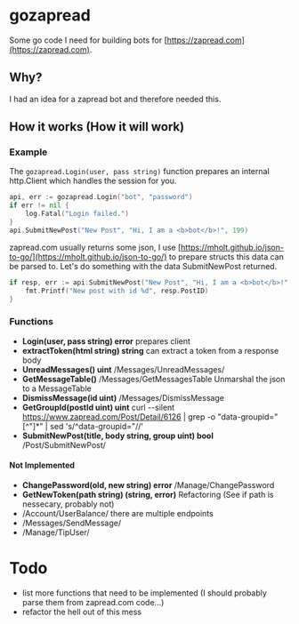 # gozapread
Some go code I need for building bots for [https://zapread.com](https://zapread.com).

## Why?
I had an idea for a zapread bot and therefore needed this.

## How it works (How it will work)

### Example
The ```gozapread.Login(user, pass string)``` function prepares an internal http.Client which handles the session for you.

```go
api, err := gozapread.Login("bot", "password")
if err != nil {
	log.Fatal("Login failed.")
}
api.SubmitNewPost("New Post", "Hi, I am a <b>bot</b>!", 199)
```
zapread.com usually returns some json, I use [https://mholt.github.io/json-to-go/](https://mholt.github.io/json-to-go/) to prepare structs this data can be parsed to.
Let's do something with the data SubmitNewPost returned.
```go
if resp, err := api.SubmitNewPost("New Post", "Hi, I am a <b>bot</b>!", 199); err == nil {
	fmt.Printf("New post with id %d", resp.PostID)
}
```
### Functions
- **Login(user, pass string) error** prepares client
- **extractToken(html string) string** can extract a token from a response body
- **UnreadMessages() uint** /Messages/UnreadMessages/
- **GetMessageTable()** /Messages/GetMessagesTable Unmarshal the json to a MessageTable
- **DismissMessage(id uint)** /Messages/DismissMessage
- **GetGroupId(postId uint) uint** curl --silent https://www.zapread.com/Post/Detail/6126 | grep -o "data-groupid=\"[^\"]\*" | sed 's/^data-groupid="//'
- **SubmitNewPost(title, body string, group uint) bool** /Post/SubmitNewPost/
#### Not Implemented
- **ChangePassword(old, new string) error** /Manage/ChangePassword
- **GetNewToken(path string) (string, error)** Refactoring (See if path is nessecary, probably not)
- /Account/UserBalance/ there are multiple endpoints
- /Messages/SendMessage/
- /Manage/TipUser/

# Todo
- list more functions that need to be implemented (I should probably parse them from zapread.com code...)
- refactor the hell out of this mess
